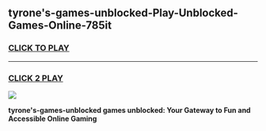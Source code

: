 
## tyrone's-games-unblocked-Play-Unblocked-Games-Online-785it
<h3>
<a href="https://premium76.site?title=tyrone's-games-unblocked&ref=24A">CLICK TO PLAY</a></h3>
<hr>

<h3>
<a href="https://premium76.site?title=tyrone's-games-unblocked&ref=24A">CLICK 2 PLAY</a>
  
</h3>

<a href="https://premium76.site?title=tyrone's-games-unblocked&ref=24A"><img src="https://clearcache.store/games.png"></a>


**tyrone's-games-unblocked games unblocked: Your Gateway to Fun and Accessible Online Gaming**
